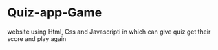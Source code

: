 # Quiz-app-Game
website using Html, Css and Javascripti in which can give quiz get their score and play again
